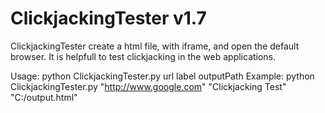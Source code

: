 # ClickjackingTester v1.7

ClickjackingTester create a html file, with iframe, and open the default browser. It is helpfull to test clickjacking in the web applications.

Usage: python ClickjackingTester.py url label outputPath
Example: python ClickjackingTester.py "http://www.google.com" "Clickjacking Test" "C:/output.html"
